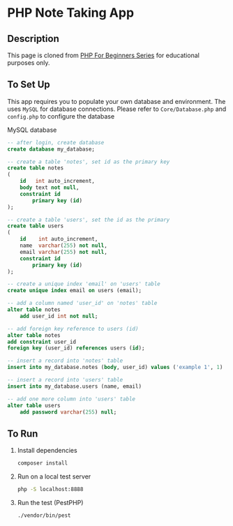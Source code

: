 # PHP Note Taking App

## Description

This page is cloned from [PHP For Beginners Series](https://github.com/laracasts/PHP-For-Beginners-Series) for educational purposes only.

## To Set Up

This app requires you to populate your own database and environment. The uses `MySQL` for database connections. Please refer to `Core/Database.php` and `config.php` to configure the database

MySQL database

```sql
-- after login, create database
create database my_database;

-- create a table 'notes', set id as the primary key
create table notes
(
    id   int auto_increment,
    body text not null,
    constraint id
        primary key (id)
);

-- create a table 'users', set the id as the primary
create table users
(
    id    int auto_increment,
    name  varchar(255) not null,
    email varchar(255) not null,
    constraint id
        primary key (id)
);

-- create a unique index 'email' on 'users' table 
create unique index email on users (email);

-- add a column named 'user_id' on 'notes' table
alter table notes 
    add user_id int not null;

-- add foreign key reference to users (id)
alter table notes
add constraint user_id
foreign key (user_id) references users (id);

-- insert a record into 'notes' table
insert into my_database.notes (body, user_id) values ('example 1', 1)

-- insert a record into 'users' table 
insert into my_database.users (name, email) 

-- add one more column into 'users' table
alter table users
    add password varchar(255) null;

```

## To Run

1. Install dependencies

    ```bash
    composer install
    ```

2. Run on a local test server

    ```bash
    php -S localhost:8888 
    ```

3. Run the test (PestPHP)

   ```bash
   ./vendor/bin/pest
   ```

